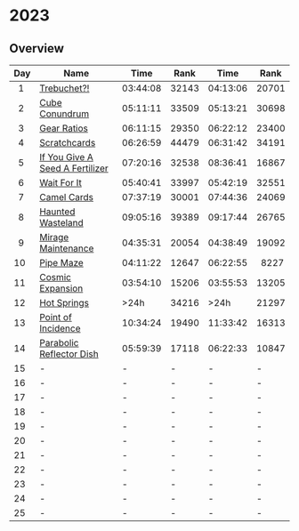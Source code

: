 # 2023

## Overview

| Day     | Name                                                                   | Time     | Rank  | Time     | Rank       |
| ------- | ---------------------------------------------------------------------- | -------- | ----- | -------- | ---------- |
| &ensp;1 | [Trebuchet?!](https://adventofcode.com/2023/day/1)                     | 03:44:08 | 32143 | 04:13:06 | 20701      |
| &ensp;2 | [Cube Conundrum](https://adventofcode.com/2023/day/2)                  | 05:11:11 | 33509 | 05:13:21 | 30698      |
| &ensp;3 | [Gear Ratios](https://adventofcode.com/2023/day/3)                     | 06:11:15 | 29350 | 06:22:12 | 23400      |
| &ensp;4 | [Scratchcards](https://adventofcode.com/2023/day/4)                    | 06:26:59 | 44479 | 06:31:42 | 34191      |
| &ensp;5 | [If You Give A Seed A Fertilizer](https://adventofcode.com/2023/day/5) | 07:20:16 | 32538 | 08:36:41 | 16867      |
| &ensp;6 | [Wait For It](https://adventofcode.com/2023/day/6)                     | 05:40:41 | 33997 | 05:42:19 | 32551      |
| &ensp;7 | [Camel Cards](https://adventofcode.com/2023/day/7)                     | 07:37:19 | 30001 | 07:44:36 | 24069      |
| &ensp;8 | [Haunted Wasteland](https://adventofcode.com/2023/day/8)               | 09:05:16 | 39389 | 09:17:44 | 26765      |
| &ensp;9 | [Mirage Maintenance](https://adventofcode.com/2023/day/9)              | 04:35:31 | 20054 | 04:38:49 | 19092      |
| 10      | [Pipe Maze](https://adventofcode.com/2023/day/10)                      | 04:11:22 | 12647 | 06:22:55 | &ensp;8227 |
| 11      | [Cosmic Expansion](https://adventofcode.com/2023/day/11)               | 03:54:10 | 15206 | 03:55:53 | 13205      |
| 12      | [Hot Springs](https://adventofcode.com/2023/day/12)                    | >24h     | 34216 | >24h     | 21297      |
| 13      | [Point of Incidence](https://adventofcode.com/2023/day/13)             | 10:34:24 | 19490 | 11:33:42 | 16313      |
| 14      | [Parabolic Reflector Dish](https://adventofcode.com/2023/day/14)       | 05:59:39 | 17118 | 06:22:33 | 10847      |
| 15      | -                                                                      | -        | -     | -        | -          |
| 16      | -                                                                      | -        | -     | -        | -          |
| 17      | -                                                                      | -        | -     | -        | -          |
| 18      | -                                                                      | -        | -     | -        | -          |
| 19      | -                                                                      | -        | -     | -        | -          |
| 20      | -                                                                      | -        | -     | -        | -          |
| 21      | -                                                                      | -        | -     | -        | -          |
| 22      | -                                                                      | -        | -     | -        | -          |
| 23      | -                                                                      | -        | -     | -        | -          |
| 24      | -                                                                      | -        | -     | -        | -          |
| 25      | -                                                                      | -        | -     | -        | -          |
